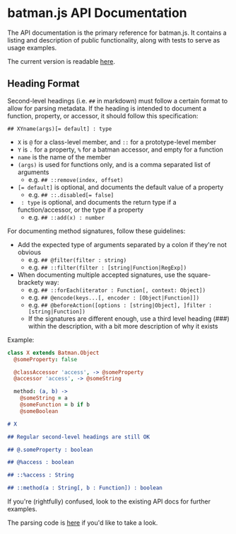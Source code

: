 # batman.js API Documentation

The API documentation is the primary reference for batman.js. It contains a
listing and description of public functionality, along with tests to serve as
usage examples.

The current version is readable [here](http://batmanjs.org/docs/api/).

## Heading Format

Second-level headings (i.e. `##` in markdown) must follow a certain format to
allow for parsing metadata. If the heading is intended to document a function,
property, or accessor, it should follow this specification:

```
## XYname(args)[= default] : type
```

- `X` is `@` for a class-level member, and `::` for a prototype-level member
- `Y` is `.` for a property, `%` for a batman accessor, and empty for a function
- `name` is the name of the member
- `(args)` is used for functions only, and is a comma separated list of arguments
  - e.g. `## ::remove(index, offset)`
- `[= default]` is optional, and documents the default value of a property
  - e.g. `## ::.disabled[= false]`
- ` : type` is optional, and documents the return type if a function/accessor, or the type if a property
  - e.g. `## ::add(x) : number`


For documenting method signatures, follow these guidelines:

- Add the expected type of arguments separated by a colon if they're not obvious
  - e.g. `## @filter(filter : string)`
  - e.g. `## ::filter(filter : [string|Function|RegExp])`
- When documenting multiple accepted signatures, use the square-brackety way:
  - e.g. `## ::forEach(iterator : Function[, context: Object])`
  - e.g. `## @encode(keys...[, encoder : [Object|Function]])`
  - e.g. `## @beforeAction([options : [string|Object], ]filter : [string|Function])`
  - If the signatures are different enough, use a third level heading (###) within the description, with a bit more description of why it exists


Example:

```coffee
class X extends Batman.Object
  @someProperty: false

  @classAccessor 'access', -> @someProperty
  @accessor 'access', -> @someString

  method: (a, b) ->
    @someString = a
    @someFunction = b if b
    @someBoolean

```

```markdown
# X

## Regular second-level headings are still OK

## @.someProperty : boolean

## @%access : boolean

## ::%access : String

## ::method(a : String[, b : Function]) : boolean

```

If you're (rightfully) confused, look to the existing API docs for further examples.

The parsing code is [here](https://github.com/batmanjs/batmanjs.github.io/blob/master/bin/generate_docs#L22-L45) if you'd like to take a look.

